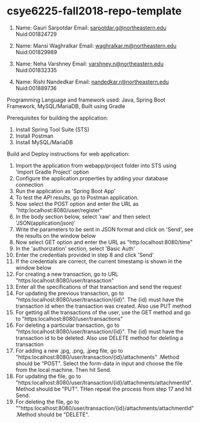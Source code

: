 # csye6225-fall2018-repo-template

1) Name: Gauri  Sarpotdar
Email: sarpotdar.g@northeastern.edu
Nuid:001824729


2) Name: Mansi  Waghralkar
Email: waghralkar.m@northeastern.edu
Nuid:001829989


1) Name: Neha Varshney
Email: varshney.n@northeastern.edu
Nuid:001832335


1) Name: Rishi  Nandedkar
Email: nandedkar.r@northeastern.edu
Nuid:001889736

Programming Language and framework used:
Java, Spring Boot Framework, MySQL/MariaDB, Built using Gradle

Prerequisites for building the application:
1. Install Spring Tool Suite (STS)
2. Install Postman
3. Install MySQL/MariaDB

Build and Deploy instructions for web application:
1. Import the application from webapp/project folder into STS using 'Import Gradle Project' option
2. Configure the application.properties by adding your database connection
3. Run the application as 'Spring Boot App'
4. To test the API results, go to Postman application.
5. Now select the POST option and enter the URL as "http:localhost:8080/user/register"
6. In the body section below, select 'raw' and then select 'JSON(application/json)'
7. Write the parameters to be sent in JSON format and click on 'Send', see the results on the window below
8. Now select GET option and enter the URL as "http:localhost:8080/time"
9. In the 'authorization' section, select 'Basic Auth'
10. Enter the credentials provided in step 8 and click 'Send'
11. If the credentials are correct, the current timestamp is shown in the window below
12. For creating a new transaction, go to URL "https:localhost:8080/user/transaction"
13. Enter all the specifications of that transaction and send the request
14. For updating the previous transaction, go to "https:localhost:8080/user/transaction/{id}". The {id} must have the transaction id when the transaction was created. Also use PUT method
15. For getting all the transactions of the user, use the GET method and go to "https:localhost:8080/user/transactions"
16. For deleting a particular transaction, go to "https:localhost:8080/user/transaction/{id}". The {id} must have the transaction id to be deleted. Also use DELETE method for deleting a transaction
17. For adding a new .jpg, .png, .jpeg file, go to "https:localhost:8080/user/transaction/{id}/attachments" .Method should be "POST". Select the form-data in input  and choose the file from the local machine. Then hit Send.
18. For updating the file, go to "https:localhost:8080/user/transaction/{id}/attachments/attachmentId". Method should be "PUT". THen repeat the process from step 17 and hit Send.
19. For deleting the file, go to ""https:localhost:8080/user/transaction/{id}/attachments/attachmentId" .Method should be "DELETE".  
